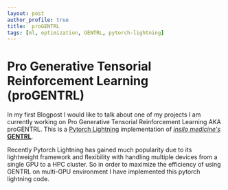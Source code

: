 ```yaml
---
layout: post
author_profile: true
title:  proGENTRL
tags: [ml, optimization, GENTRL, pytorch-lightning]
---
```


# Pro Generative Tensorial Reinforcement Learning (proGENTRL)

In my first Blogpost I would like to talk about one of my projects I am currently working on Pro Generative Tensorial Reinforcement Learning AKA proGENTRL.
This is a [Pytorch Lightning](https://github.com/PyTorchLightning/pytorch-lightning) implementation of [*insilo medicine's* **GENTRL**](https://github.com/insilicomedicine/gentrl). 

Recently Pytorch Lightning has gained much popularity due to its lightweight framework and flexibility with handling multiple devices from a single GPU to a HPC cluster. So in order to maximize the efficiency of using GENTRL on multi-GPU environment I have implemented this pytorch lightning code.